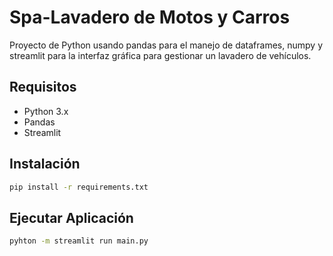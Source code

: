 # Spa-Lavadero de Motos y Carros

Proyecto de Python usando pandas para el manejo de dataframes, numpy y streamlit para la interfaz gráfica para gestionar un lavadero de vehículos.

## Requisitos
- Python 3.x
- Pandas
- Streamlit

## Instalación
```sh
pip install -r requirements.txt
```

## Ejecutar Aplicación
```sh
pyhton -m streamlit run main.py
```